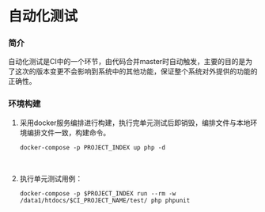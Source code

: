 # 自动化测试

### 简介

自动化测试是CI中的一个环节，由代码合并master时自动触发，主要的目的是为了这次的版本变更不会影响到系统中的其他功能，保证整个系统对外提供的功能的正确性。

### 环境构建

1. 采用docker服务编排进行构建，执行完单元测试后即销毁，编排文件与本地环境编排文件一致，构建命令。

   ```shell
   docker-compose -p PROJECT_INDEX up php -d
   ```

   ​

2. 执行单元测试用例：

   ```shell
   docker-compose -p $PROJECT_INDEX run --rm -w /data1/htdocs/$CI_PROJECT_NAME/test/ php phpunit
   ```

